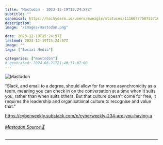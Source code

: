 ```yaml
---
title: "Mastodon - 2023-12-19T15:24:57Z"
subtitle: ""
canonical: https://hachyderm.io/users/mweagle/statuses/111607775075571049
description:
image: "/images/mastodon.png"

date: 2023-12-19T15:24:57Z
lastmod: 2023-12-19T15:24:57Z
image: ""
tags: ["Social Media"]

categories: ["mastodon"]
# generated: 2024-06-21T21:40:31-07:00
---
```

![Mastodon](/images/mastodon.png)

<p>“Slack, and email to a degree, should allow for far more asynchronicity as a team, meaning you can check in on the conversation at a time when it suits you, rather than when suits others. But that culture doesn&#39;t come for free, it requires the leadership and organisational culture to recognise and value that.”</p><p><a href="https://cyberweekly.substack.com/p/cyberweekly-234-are-you-having-a" target="_blank" rel="nofollow noopener noreferrer" translate="no"><span class="invisible">https://</span><span class="ellipsis">cyberweekly.substack.com/p/cyb</span><span class="invisible">erweekly-234-are-you-having-a</span></a></p>


###### [Mastodon Source 🐘](https://hachyderm.io/@mweagle/111607775075571049)

___
